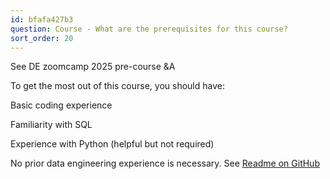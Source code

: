 ```yaml
---
id: bfafa427b3
question: Course - What are the prerequisites for this course?
sort_order: 20
---
```


See DE zoomcamp 2025 pre-course &A

To get the most out of this course, you should have:

Basic coding experience

Familiarity with SQL

Experience with Python (helpful but not required)

No prior data engineering experience is necessary. See [Readme on GitHub](https://github.com/DataTalksClub/data-engineering-zoomcamp/blob/main/README.md#prerequisites)

